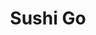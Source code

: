 ---
layout: place
title: "Sushi Go"
permalink: /texas/allen/sushi-go.html
stateAbbr: TX
stateName: Texas
cityName: Allen
place_id: ChIJb5JzZ9cWTIYRpkfTI184-dk
photos:
  - name: >-
      places/ChIJb5JzZ9cWTIYRpkfTI184-dk/photos/AeeoHcLgCY51bjJbOJAVyMWOQIu3p1FbSeLcuvViTM7Lzf9R53fR6_UIzfr_ROFlrpuwLs2ON3feOoQv0W1zMantWDk-HRQ9AiJ5Pf2bpLwWJk6f28dSR9yK45YgrNzDkvZoVTnekIXTqjP6J3CJBnxa1Jpi-XTr9lhbJDQTTgQw-q-FWz7kB_rqK2KvCaA26ZlWbGGAwtupqroOTRHKLFPacBY6RTR2CYQz4TNNj9dun5gYoi0Tx6BW0eAlHsHYG2GkfotUSP6Z7wZEr1K8tpAmWUwVhiKG31B8IXBAgVkNYuE-yj346DQFAzzie3rW4Lks8c6th-fB60ybOtEhHHyW6LLlnrI4ph-2HUORaO72XWE2sSVQGfqTLi79CBG0uW3Vmbsqgswf0OwWoH6nbL3mPGKdLWaPte2GkRUmtvgRsVWUoDFi
    widthPx: 3264
    heightPx: 2448
    authorAttributions:
      - displayName: Chihyun Yoon
        uri: https://maps.google.com/maps/contrib/116922771218369022319
        photoUri: >-
          https://lh3.googleusercontent.com/a-/ALV-UjUry41u_1LDJml0jeYNhTKFD5XgD3mUhHNPUqaW79a02k-eSJAWJw=s100-p-k-no-mo
    flagContentUri: >-
      https://www.google.com/local/imagery/report/?cb_client=maps_api_places.places_api&image_key=!1e10!2sCIHM0ogKEICAgIDEiqTVxwE&hl=en-US
    googleMapsUri: >-
      https://www.google.com/maps/place//data=!3m4!1e2!3m2!1sCIHM0ogKEICAgIDEiqTVxwE!2e10!4m2!3m1!1s0x864c16d76773926f:0xd9f9385f23d347a6
  - name: >-
      places/ChIJb5JzZ9cWTIYRpkfTI184-dk/photos/AeeoHcKJliiUpS4boWpGdUwWl-eupThAWl1Ilr8wQBXtvyoNvK_JxKdU3ADaU7A47hgG9pLYelhOroECTXFY2y1ZoxiI5G75GK2zTfXhXVp1a9aUM13WjXvQ8xyasfqq9X9l67cB-Vb8TzheyKyNxM_MQfH-wRiWNfyMb9OuAD5wd1RDlg8_HiNkLWHmLcJb698uE5H2PcrfjVjENgCSAe0-lyIrs6Eak069SYy4RMAcjHMQvAE8tc5SfUB-69qtwqvtWX6mvgByCOypwdKxBBvTp-J2o9NKgtleGvCPl0-Mghu4Rche6ETDmKqKaxayOF4tTsTH51P92JyMTc7z3JWv963WJk92kJhjbhDyBsBQkCGLET3N1BLXg-u-eD1FOvxZGmDltdUnqAknCxYuSwk0Fg0UbkqcdMVMD02HCasg3nfnlME
    widthPx: 4032
    heightPx: 3024
    authorAttributions:
      - displayName: Voltaire Cacal
        uri: https://maps.google.com/maps/contrib/107457758641502476643
        photoUri: >-
          https://lh3.googleusercontent.com/a-/ALV-UjXSNQsicezGFhm3JJ_uiRjYc6dHVGAJ4GsmL0z_9z1hZJ9j-IzqJQ=s100-p-k-no-mo
    flagContentUri: >-
      https://www.google.com/local/imagery/report/?cb_client=maps_api_places.places_api&image_key=!1e10!2sCIHM0ogKEICAgIDp4quD-gE&hl=en-US
    googleMapsUri: >-
      https://www.google.com/maps/place//data=!3m4!1e2!3m2!1sCIHM0ogKEICAgIDp4quD-gE!2e10!4m2!3m1!1s0x864c16d76773926f:0xd9f9385f23d347a6
  - name: >-
      places/ChIJb5JzZ9cWTIYRpkfTI184-dk/photos/AeeoHcKvQUWm8L-fHAX87_6NFx3WKr-fQaATo5B-EnYL33J6ISiGRkdj9qCCACMGtydhcwvsPH3478vUBXUBkwhnttXVpKuncaVk0Z5BCxvOjdoAU2Molb2DXY0Ea_JLwQQZO4uT68GN-7I8jlrsTFLtcShe2mPJ5mkZ3tcAcSPyuqM9XkrDvgkzxGcrmMmkhjqZZpWKLA9uB4uLL6iHtYAjG_nfZ9r9nv5ok-uLl8HBcPl-VJ0kr3JOWhBMRBWn83NZBZ9yhvGTPi4Sog65PeTGH8qdAQyjW_-DLYwWLgG1ILpV02i7U0FwKuBTPa_DIx65hATGDm6oWOcSfLHizsjp3xFOKMbN_1iXdKzSnwKjLYeijcwRV8ZVjQDmxwyzym5kvDXZQXJqR-jh1YAcSSwCCxidQjv_gbE5hWNSxmNzV1yyCbVt
    widthPx: 3024
    heightPx: 4032
    authorAttributions:
      - displayName: Binh Nguyen
        uri: https://maps.google.com/maps/contrib/104625686904074153029
        photoUri: >-
          https://lh3.googleusercontent.com/a-/ALV-UjVvOCKpSAR4larZ15FmMn3q--VxSkVRGVCNO5Okqwlk6La_zX8=s100-p-k-no-mo
    flagContentUri: >-
      https://www.google.com/local/imagery/report/?cb_client=maps_api_places.places_api&image_key=!1e10!2sCIHM0ogKEICAgIDLtK2x4wE&hl=en-US
    googleMapsUri: >-
      https://www.google.com/maps/place//data=!3m4!1e2!3m2!1sCIHM0ogKEICAgIDLtK2x4wE!2e10!4m2!3m1!1s0x864c16d76773926f:0xd9f9385f23d347a6
  - name: >-
      places/ChIJb5JzZ9cWTIYRpkfTI184-dk/photos/AeeoHcLkdxIFmhi6OOvXO2O0RObtdfslHTYae7JKdGkL9O0_p3aoD4zc3_ulYZ-L-1-Q90upN3W93Tzxj8RzX0ZGQoLbzzZcArO_yxVe4LaN0CmUQSZceI6kLdigT0b7pK0V31GYwi-Plynn0jEn1U95VSYQ6GVQlY031-eyNwAsMSQO0mG5CO5mdriws_f1hM-KU3f-Zm9C59YlOtmIPY_EDVeNCflJYHsDYofNyKxrjL1Gr2bJuKXgV1xm8TCKzN32l7EhbzCNHLKrgFz3FHIV8KJoiNVVgHY2OfhExojeCHBcfu6K-ID8KWl31tplRk0IPpU3XF70hhMmEtoqvOJJxYW1UAehLa73aIfa3dVT2yrWP7hMx_4ZUO9NjGIUEfu0V3tkRskXUlUJsbYS65fnyeMg9VxoFc3idyVzOzk308uuDA
    widthPx: 4032
    heightPx: 3024
    authorAttributions:
      - displayName: Raffi Davidow
        uri: https://maps.google.com/maps/contrib/108100400524894260484
        photoUri: >-
          https://lh3.googleusercontent.com/a-/ALV-UjVJnJzT0_tOq4cOZcogRp1O2wubCmAX2gwIN4gW_LfU0xQq_8HS=s100-p-k-no-mo
    flagContentUri: >-
      https://www.google.com/local/imagery/report/?cb_client=maps_api_places.places_api&image_key=!1e10!2sCIHM0ogKEICAgIC289P7Tg&hl=en-US
    googleMapsUri: >-
      https://www.google.com/maps/place//data=!3m4!1e2!3m2!1sCIHM0ogKEICAgIC289P7Tg!2e10!4m2!3m1!1s0x864c16d76773926f:0xd9f9385f23d347a6
  - name: >-
      places/ChIJb5JzZ9cWTIYRpkfTI184-dk/photos/AeeoHcK0flnE1NvfwaJbJD5KTlJnDMrEhYWilaLm4YfbxbQNxBYkJT3CL5EaQaJ_NHEm9lKi-fdGAl8rnQ1O5nKM0BqR5t5D_7zgolc6wcjj6HGEG0o7NuP1Y05mr-E-zyag2eouzBVQmJC7SGrvSbZgXcC6JFSUak2OWkl7prDEWofzJ0KlZ0HAoVb5GqwuYnafvDMOTtvACDv9WfwjeO5lWGAQntUamteeRCVMV1pBIAd14uYe9E88f8fJlDuZmcF90uQzm5glkOWZ6_hGH6uhfnQ3uKT_xmU5Ax3gWVuvuyEE-CAT2burNw-GkEc8DapNIdpF0sp0tmwDIW838onPioKynyFXk11hVjdADPqICYoutmVCDv6vUAPkcVLEedxH3r6V2ci5e62doH1c5c2rkH3GhI3ohRObDQtmPKN3cggW6Q
    widthPx: 4032
    heightPx: 3024
    authorAttributions:
      - displayName: Tanya ST
        uri: https://maps.google.com/maps/contrib/107128739070843595021
        photoUri: >-
          https://lh3.googleusercontent.com/a/ACg8ocI8ZlWTqHwdwLZ6pmAb7BepBRLKo9UKY3j-5o4iMq0L8AECyA=s100-p-k-no-mo
    flagContentUri: >-
      https://www.google.com/local/imagery/report/?cb_client=maps_api_places.places_api&image_key=!1e10!2sCIHM0ogKEICAgIDL2ZfMKg&hl=en-US
    googleMapsUri: >-
      https://www.google.com/maps/place//data=!3m4!1e2!3m2!1sCIHM0ogKEICAgIDL2ZfMKg!2e10!4m2!3m1!1s0x864c16d76773926f:0xd9f9385f23d347a6
  - name: >-
      places/ChIJb5JzZ9cWTIYRpkfTI184-dk/photos/AeeoHcKml4BW3mo-nSmJ27BsQWsAQXS6uTop2AjGhDof33Us4qy2Dp44PlECMNmcpZ7b_3jwDybe2IljtQG_7pBFeJl8tU3uvtrfpjk1ZsRKn0H5F0HtYD35CCMbHPgc--QiU0N1oeXoCizE9J43foli-KAxvi93HnSJweiB2sIIJkQgTGHRcfz6CNl9T-umQUgM2jEwBnC5vWZOwHFq0TCz-37Ho-TtrS7mTo6FRV8hIhIkTajpTwY2p-j9N_CTR7OsJAJOn3kzigAvQbvAeER1mNnNsv9LdBnGBvzIRcBgf5dnAnQJXeHslPPVJUdpw3U_1THHKyGAR0tc6zgEELRJjQ1knwBKt970O_mFAoGsbLRjKYf4yY4cocK0LrblqOJuvqo50AneVWJhDSeVsIvZ64c4lvu7SnE2XHsmvm8aWsa3YLc
    widthPx: 4032
    heightPx: 3024
    authorAttributions:
      - displayName: Chris R
        uri: https://maps.google.com/maps/contrib/102910650015730084391
        photoUri: >-
          https://lh3.googleusercontent.com/a-/ALV-UjVTENuyBmslNINbFNExaDkGpDUMjhvx2ASm2GSBzPytwbPF2GhikQ=s100-p-k-no-mo
    flagContentUri: >-
      https://www.google.com/local/imagery/report/?cb_client=maps_api_places.places_api&image_key=!1e10!2sCIHM0ogKEICAgIC444yakAE&hl=en-US
    googleMapsUri: >-
      https://www.google.com/maps/place//data=!3m4!1e2!3m2!1sCIHM0ogKEICAgIC444yakAE!2e10!4m2!3m1!1s0x864c16d76773926f:0xd9f9385f23d347a6
  - name: >-
      places/ChIJb5JzZ9cWTIYRpkfTI184-dk/photos/AeeoHcKD49kFFcIcmqEg1eE2xV0v50h0UbGA-fYYTuiZqrSWrjS2EeP0SW_-3y7gfEjrpTYdwthRoC8PJP2h_vqj7-lNLx1EN2WkS5gjxtdd4Gm9gVR_yhQDidMJNoZVXW_ssV3_-pjPTGk1VM5uMrTeb2gkuNMwMGP-ODYxhbYymEh_Jnb_PoC45SaWyGn1rGXjHA0Np_Fb5NBP2W98bXeKMLKzfgkWn4raouNcVmICA2LqL2BQjeGpJG1T0hI0eHuv6g5ppyGHpY7Tz62eXrgsJqggVelD7TimAR84tmVQ5xUmyixuWVkh57Qt8O0p7XlsCw-PXLhcCbL4VPLXlBfSB_U-dmUEO-e6E6nuxIxkwKxKGcVoifp7jVhN_b1Jj42sUemnTUYE3jT1NR8RGTEPdXHImkD_AcXhPC7J_jNmoa-HRg
    widthPx: 3024
    heightPx: 4032
    authorAttributions:
      - displayName: Binh Nguyen
        uri: https://maps.google.com/maps/contrib/104625686904074153029
        photoUri: >-
          https://lh3.googleusercontent.com/a-/ALV-UjVvOCKpSAR4larZ15FmMn3q--VxSkVRGVCNO5Okqwlk6La_zX8=s100-p-k-no-mo
    flagContentUri: >-
      https://www.google.com/local/imagery/report/?cb_client=maps_api_places.places_api&image_key=!1e10!2sCIHM0ogKEICAgIDLtK2xYw&hl=en-US
    googleMapsUri: >-
      https://www.google.com/maps/place//data=!3m4!1e2!3m2!1sCIHM0ogKEICAgIDLtK2xYw!2e10!4m2!3m1!1s0x864c16d76773926f:0xd9f9385f23d347a6
  - name: >-
      places/ChIJb5JzZ9cWTIYRpkfTI184-dk/photos/AeeoHcLn8JJ0cpRAfqqMiBawk66nmZIq3lHsIuM0OrXLFDyh-UHCdzLiKxVv-3xhUVq7fF_yqOeNz4JHAaMlUdHZ49V_1IyQqnlHXXHfoR4n6kPYbx23y7OWi1cLAP5lQhLuPUGDODWz3W87zqx_ziSfjWOLwmUJhkk5RzBLJX48XBk11xgnowijExp5n4f812sL168hOZEsAunUZEgiaj-sS5ylROnUM2fUP2o_QOOxDoJWUNCfthz932csxUd6hMCGslv16_KBDx914TpVD0ImO48-9Och31_BCiUnulFwY6ssTIwSWKAS10Ew8V4phR8KPDtq9U979kUzboO9lQjfrkA9mvis9St7WhdYMFMdwSWWCEwdeil0pHZMG9FIAMCRYTCV0FrpLc3PA7DmcFHcOaxVv3FGI4b6fsAHq-ksXVY2pwQi
    widthPx: 4032
    heightPx: 3024
    authorAttributions:
      - displayName: A Ahmed
        uri: https://maps.google.com/maps/contrib/105317894085624449337
        photoUri: >-
          https://lh3.googleusercontent.com/a/ACg8ocKQDYdtNr76qsp3NwRS01JhurbaaXRG51lH5cnc1hocWhZUd-A=s100-p-k-no-mo
    flagContentUri: >-
      https://www.google.com/local/imagery/report/?cb_client=maps_api_places.places_api&image_key=!1e10!2sCIHM0ogKEICAgICyo_SI7QE&hl=en-US
    googleMapsUri: >-
      https://www.google.com/maps/place//data=!3m4!1e2!3m2!1sCIHM0ogKEICAgICyo_SI7QE!2e10!4m2!3m1!1s0x864c16d76773926f:0xd9f9385f23d347a6
  - name: >-
      places/ChIJb5JzZ9cWTIYRpkfTI184-dk/photos/AeeoHcIRQIAdxrFdaWgm7r93G6nn4AVwJYZVrUXd6jq9XHnwcj5G2zZnyKgy69yf7Wu0ah4F8INmvkG0uzJr22Errdo-9kfgviIBcjFhWfmKgosAkugnaUa6_Km6OLX649sHpIxldX7ohp05QITPRkg42sRWZr77R3-zlXppNxpkwYj-ZpSw-DPL2Jozoc2IWIxqeK8rH24gsqi723CcOI3Rl40wfaco0jn2qzsPGDEFFSNBDLScy5pMDMV4OiVn8Z7NgxiLtjzHyOpVhB_X7N4V8gfuLM4BdMxnrnEHV_p2gtdRbr9DSaRZuk_is56MGNWPXshhoqhEuHwFw9CE3XH5xM5JsJGD_cAG07AYaLKM7-zjYReOhhRsFEnEe37ObCEgA_5gUVYfL26LxQJo5pMVCCVgk5cjcRUFvmQDDEWVBLmUeA
    widthPx: 4032
    heightPx: 3024
    authorAttributions:
      - displayName: Voltaire Cacal
        uri: https://maps.google.com/maps/contrib/107457758641502476643
        photoUri: >-
          https://lh3.googleusercontent.com/a-/ALV-UjXSNQsicezGFhm3JJ_uiRjYc6dHVGAJ4GsmL0z_9z1hZJ9j-IzqJQ=s100-p-k-no-mo
    flagContentUri: >-
      https://www.google.com/local/imagery/report/?cb_client=maps_api_places.places_api&image_key=!1e10!2sCIHM0ogKEICAgIDp4quDRg&hl=en-US
    googleMapsUri: >-
      https://www.google.com/maps/place//data=!3m4!1e2!3m2!1sCIHM0ogKEICAgIDp4quDRg!2e10!4m2!3m1!1s0x864c16d76773926f:0xd9f9385f23d347a6
  - name: >-
      places/ChIJb5JzZ9cWTIYRpkfTI184-dk/photos/AeeoHcIQgSZM52auOFsZNG_cC2bVR7VbcFFb5_zhp08sXMCnudPJPaSX7ch_nKnWWIbD7XYt_OP3HjdLvBk3ZU43ad6b8ndCarqext1l7SoEWZ_3tbe7DRqXpiUq_Q82eDPpMAckIEcuLel-1JlIr-QW5jJiZNPyGe4ab-O5gKjw2-F3lmJ77g0TbiBfYUhiuTm8x4jchmhx7lpCK0whYkJgfDYiHMBs-AC98G6oC5ql8S2SZwW_rjYSfTYHlX4hoZD5uxL0k-jg_aZajjp6sWuMEVq4szSpjXSBbEX8z8bqZy6RtAAq-hFOctQo27WnnxIXWsUJWcDrcnNijur70w3OVuxOhJhGDqWJ5adZQdOljrq2kYT0bxfg9HYg0eOamth5XPku3e62dpCJrrwBokeCkX4cv3S2RC0pWfhRWtp-kr8
    widthPx: 2250
    heightPx: 3000
    authorAttributions:
      - displayName: Tiffany Woo
        uri: https://maps.google.com/maps/contrib/100634827267194840741
        photoUri: >-
          https://lh3.googleusercontent.com/a/ACg8ocJjhHEK3yXNI1eZy-dhLmEbKD8J0kZzv43yDP-b4zUsIVg5GA=s100-p-k-no-mo
    flagContentUri: >-
      https://www.google.com/local/imagery/report/?cb_client=maps_api_places.places_api&image_key=!1e10!2sCIHM0ogKEICAgID43dfoTw&hl=en-US
    googleMapsUri: >-
      https://www.google.com/maps/place//data=!3m4!1e2!3m2!1sCIHM0ogKEICAgID43dfoTw!2e10!4m2!3m1!1s0x864c16d76773926f:0xd9f9385f23d347a6
address: 939 W Stacy Rd, Allen, TX 75013, USA
street: 939 W Stacy Rd
city: Allen
state: TX
zip: '75013'
country: USA
neighborhood: null
latitude: '33.129264'
longitude: '-96.674028'
accessibility_options:
  wheelchairAccessibleParking: true
  wheelchairAccessibleEntrance: true
  wheelchairAccessibleRestroom: true
  wheelchairAccessibleSeating: true
business_status: OPERATIONAL
name: Sushi Go
google_maps_links:
  directionsUri: >-
    https://www.google.com/maps/dir//''/data=!4m7!4m6!1m1!4e2!1m2!1m1!1s0x864c16d76773926f:0xd9f9385f23d347a6!3e0
  placeUri: https://maps.google.com/?cid=15706647156705413030
  writeAReviewUri: >-
    https://www.google.com/maps/place//data=!4m3!3m2!1s0x864c16d76773926f:0xd9f9385f23d347a6!12e1
  reviewsUri: >-
    https://www.google.com/maps/place//data=!4m4!3m3!1s0x864c16d76773926f:0xd9f9385f23d347a6!9m1!1b1
  photosUri: >-
    https://www.google.com/maps/place//data=!4m3!3m2!1s0x864c16d76773926f:0xd9f9385f23d347a6!10e5
primary_type: Sushi Restaurant
opening_hours:
  regular: null
  current: null
secondary_opening_hours:
  regular:
    weekdayDescriptions: null
    type: null
  current:
    weekdayDescriptions: null
    type: null
phone: null
price_level: null
price_range: null
rating: null
rating_count: 0
website: null
description: null
reviews: null
parking_options: null
payment_options: null
allow_dogs: null
curbside_pickup: null
delivery: null
dine_in: null
good_for_children: null
good_for_groups: null
good_for_sports: null
live_music: null
menu_for_children: null
outdoor_seating: null
reservable: null
restroom: null
serves_beer: null
serves_breakfast: null
serves_brunch: null
serves_cocktails: null
serves_coffee: null
serves_dinner: null
serves_dessert: null
serves_lunch: null
serves_vegetarian_food: null
serves_wine: null
takeout: null

---